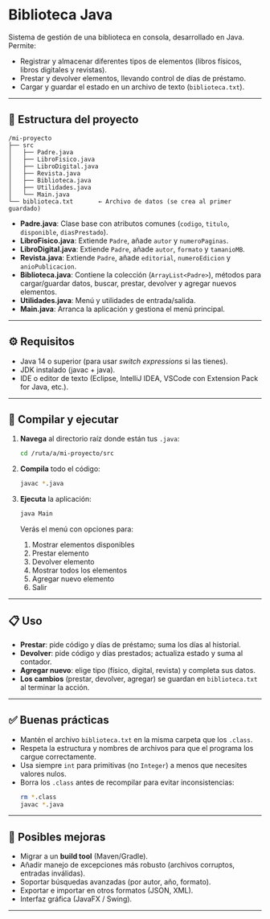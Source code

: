 
# Biblioteca Java

Sistema de gestión de una biblioteca en consola, desarrollado en Java. Permite:
- Registrar y almacenar diferentes tipos de elementos (libros físicos, libros digitales y revistas).  
- Prestar y devolver elementos, llevando control de días de préstamo.  
- Cargar y guardar el estado en un archivo de texto (`biblioteca.txt`).

---

## 📂 Estructura del proyecto

```
/mi-proyecto
├── src
│   ├── Padre.java
│   ├── LibroFisico.java
│   ├── LibroDigital.java
│   ├── Revista.java
│   ├── Biblioteca.java
│   ├── Utilidades.java
│   └── Main.java
└── biblioteca.txt       ← Archivo de datos (se crea al primer guardado)
```

- **Padre.java**: Clase base con atributos comunes (`codigo`, `titulo`, `disponible`, `diasPrestado`).  
- **LibroFisico.java**: Extiende `Padre`, añade `autor` y `numeroPaginas`.  
- **LibroDigital.java**: Extiende `Padre`, añade `autor`, `formato` y `tamanioMB`.  
- **Revista.java**: Extiende `Padre`, añade `editorial`, `numeroEdicion` y `anioPublicacion`.  
- **Biblioteca.java**: Contiene la colección (`ArrayList<Padre>`), métodos para cargar/guardar datos, buscar, prestar, devolver y agregar nuevos elementos.  
- **Utilidades.java**: Menú y utilidades de entrada/salida.  
- **Main.java**: Arranca la aplicación y gestiona el menú principal.

---

## ⚙️ Requisitos

- Java 14 o superior (para usar *switch expressions* si las tienes).  
- JDK instalado (javac + java).  
- IDE o editor de texto (Eclipse, IntelliJ IDEA, VSCode con Extension Pack for Java, etc.).

---

## 🚀 Compilar y ejecutar

1. **Navega** al directorio raíz donde están tus `.java`:

   ```bash
   cd /ruta/a/mi-proyecto/src
   ```

2. **Compila** todo el código:

   ```bash
   javac *.java
   ```

3. **Ejecuta** la aplicación:

   ```bash
   java Main
   ```

   Verás el menú con opciones para:
   1. Mostrar elementos disponibles  
   2. Prestar elemento  
   3. Devolver elemento  
   4. Mostrar todos los elementos  
   5. Agregar nuevo elemento  
   6. Salir

---

## 📋 Uso

- **Prestar**: pide código y días de préstamo; suma los días al historial.  
- **Devolver**: pide código y días prestados; actualiza estado y suma al contador.  
- **Agregar nuevo**: elige tipo (físico, digital, revista) y completa sus datos.  
- **Los cambios** (prestar, devolver, agregar) se guardan en `biblioteca.txt` al terminar la acción.

---

## ✅ Buenas prácticas

- Mantén el archivo `biblioteca.txt` en la misma carpeta que los `.class`.  
- Respeta la estructura y nombres de archivos para que el programa los cargue correctamente.  
- Usa siempre `int` para primitivas (no `Integer`) a menos que necesites valores nulos.  
- Borra los `.class` antes de recompilar para evitar inconsistencias:
  ```bash
  rm *.class
  javac *.java
  ```

---

## 📖 Posibles mejoras

- Migrar a un **build tool** (Maven/Gradle).  
- Añadir manejo de excepciones más robusto (archivos corruptos, entradas inválidas).  
- Soportar búsquedas avanzadas (por autor, año, formato).  
- Exportar e importar en otros formatos (JSON, XML).  
- Interfaz gráfica (JavaFX / Swing).

---

